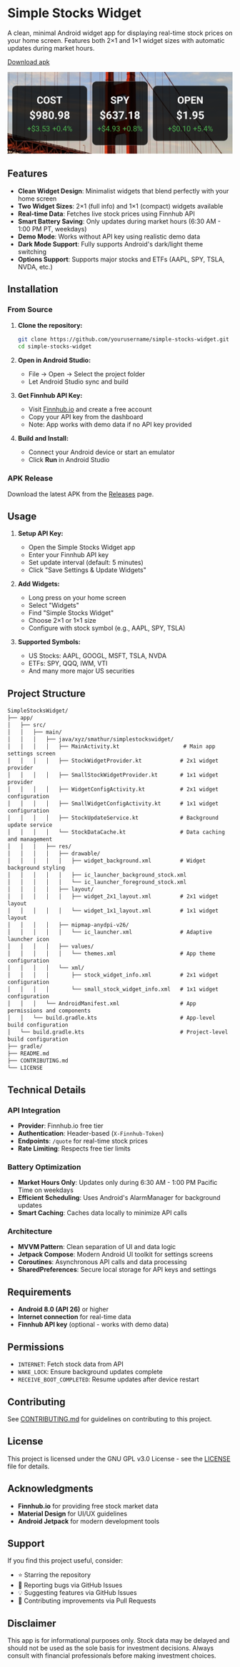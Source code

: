 # Simple Stocks Widget

A clean, minimal Android widget app for displaying real-time stock prices on your home screen. Features both 2×1 and 1×1 widget sizes with automatic updates during market hours.

[Download apk](https://github.com/sidward35/simple-stocks-widget/releases/download/v1.1.0/xyz.smathur.simplestockswidget.v1.1.0.apk)

![widgets on home page](screenshot.png)

## Features

- **Clean Widget Design**: Minimalist widgets that blend perfectly with your home screen
- **Two Widget Sizes**: 2×1 (full info) and 1×1 (compact) widgets available
- **Real-time Data**: Fetches live stock prices using Finnhub API
- **Smart Battery Saving**: Only updates during market hours (6:30 AM - 1:00 PM PT, weekdays)
- **Demo Mode**: Works without API key using realistic demo data
- **Dark Mode Support**: Fully supports Android's dark/light theme switching
- **Options Support**: Supports major stocks and ETFs (AAPL, SPY, TSLA, NVDA, etc.)

## Installation

### From Source

1. **Clone the repository:**
   ```bash
   git clone https://github.com/yourusername/simple-stocks-widget.git
   cd simple-stocks-widget
   ```

2. **Open in Android Studio:**
   - File → Open → Select the project folder
   - Let Android Studio sync and build

3. **Get Finnhub API Key:**
   - Visit [Finnhub.io](https://finnhub.io) and create a free account
   - Copy your API key from the dashboard
   - Note: App works with demo data if no API key provided

4. **Build and Install:**
   - Connect your Android device or start an emulator
   - Click **Run** in Android Studio

### APK Release

Download the latest APK from the [Releases](https://github.com/yourusername/simple-stocks-widget/releases) page.

## Usage

1. **Setup API Key:**
   - Open the Simple Stocks Widget app
   - Enter your Finnhub API key
   - Set update interval (default: 5 minutes)
   - Click "Save Settings & Update Widgets"

2. **Add Widgets:**
   - Long press on your home screen
   - Select "Widgets"
   - Find "Simple Stocks Widget"
   - Choose 2×1 or 1×1 size
   - Configure with stock symbol (e.g., AAPL, SPY, TSLA)

3. **Supported Symbols:**
   - US Stocks: AAPL, GOOGL, MSFT, TSLA, NVDA
   - ETFs: SPY, QQQ, IWM, VTI
   - And many more major US securities

## Project Structure

```
SimpleStocksWidget/
├── app/
│   ├── src/
│   │   ├── main/
│   │   │   ├── java/xyz/smathur/simplestockswidget/
│   │   │   │   ├── MainActivity.kt                    # Main app settings screen
│   │   │   │   ├── StockWidgetProvider.kt            # 2x1 widget provider
│   │   │   │   ├── SmallStockWidgetProvider.kt       # 1x1 widget provider
│   │   │   │   ├── WidgetConfigActivity.kt           # 2x1 widget configuration
│   │   │   │   ├── SmallWidgetConfigActivity.kt      # 1x1 widget configuration
│   │   │   │   ├── StockUpdateService.kt             # Background update service
│   │   │   │   └── StockDataCache.kt                 # Data caching and management
│   │   │   ├── res/
│   │   │   │   ├── drawable/
│   │   │   │   │   ├── widget_background.xml         # Widget background styling
│   │   │   │   │   ├── ic_launcher_background_stock.xml
│   │   │   │   │   └── ic_launcher_foreground_stock.xml
│   │   │   │   ├── layout/
│   │   │   │   │   ├── widget_2x1_layout.xml         # 2x1 widget layout
│   │   │   │   │   └── widget_1x1_layout.xml         # 1x1 widget layout
│   │   │   │   ├── mipmap-anydpi-v26/
│   │   │   │   │   └── ic_launcher.xml               # Adaptive launcher icon
│   │   │   │   ├── values/
│   │   │   │   │   └── themes.xml                    # App theme configuration
│   │   │   │   └── xml/
│   │   │   │       ├── stock_widget_info.xml         # 2x1 widget configuration
│   │   │   │       └── small_stock_widget_info.xml   # 1x1 widget configuration
│   │   │   └── AndroidManifest.xml                   # App permissions and components
│   │   └── build.gradle.kts                          # App-level build configuration
│   └── build.gradle.kts                              # Project-level build configuration
├── gradle/
├── README.md
├── CONTRIBUTING.md
└── LICENSE
```

## Technical Details

### API Integration
- **Provider**: Finnhub.io free tier
- **Authentication**: Header-based (`X-Finnhub-Token`)
- **Endpoints**: `/quote` for real-time stock prices
- **Rate Limiting**: Respects free tier limits

### Battery Optimization
- **Market Hours Only**: Updates only during 6:30 AM - 1:00 PM Pacific Time on weekdays
- **Efficient Scheduling**: Uses Android's AlarmManager for background updates
- **Smart Caching**: Caches data locally to minimize API calls

### Architecture
- **MVVM Pattern**: Clean separation of UI and data logic
- **Jetpack Compose**: Modern Android UI toolkit for settings screens
- **Coroutines**: Asynchronous API calls and data processing
- **SharedPreferences**: Secure local storage for API keys and settings

## Requirements

- **Android 8.0 (API 26)** or higher
- **Internet connection** for real-time data
- **Finnhub API key** (optional - works with demo data)

## Permissions

- `INTERNET`: Fetch stock data from API
- `WAKE_LOCK`: Ensure background updates complete
- `RECEIVE_BOOT_COMPLETED`: Resume updates after device restart

## Contributing

See [CONTRIBUTING.md](CONTRIBUTING.md) for guidelines on contributing to this project.

## License

This project is licensed under the GNU GPL v3.0 License - see the [LICENSE](LICENSE) file for details.

## Acknowledgments

- **Finnhub.io** for providing free stock market data
- **Material Design** for UI/UX guidelines
- **Android Jetpack** for modern development tools

## Support

If you find this project useful, consider:
- ⭐ Starring the repository
- 🐛 Reporting bugs via GitHub Issues
- 💡 Suggesting features via GitHub Issues
- 🔧 Contributing improvements via Pull Requests

## Disclaimer

This app is for informational purposes only. Stock data may be delayed and should not be used as the sole basis for investment decisions. Always consult with financial professionals before making investment choices.
